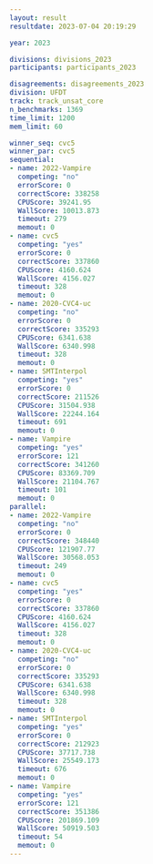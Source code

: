 ```yaml
---
layout: result
resultdate: 2023-07-04 20:19:29

year: 2023

divisions: divisions_2023
participants: participants_2023

disagreements: disagreements_2023
division: UFDT
track: track_unsat_core
n_benchmarks: 1369
time_limit: 1200
mem_limit: 60

winner_seq: cvc5
winner_par: cvc5
sequential:
- name: 2022-Vampire
  competing: "no"
  errorScore: 0
  correctScore: 338258
  CPUScore: 39241.95
  WallScore: 10013.873
  timeout: 279
  memout: 0
- name: cvc5
  competing: "yes"
  errorScore: 0
  correctScore: 337860
  CPUScore: 4160.624
  WallScore: 4156.027
  timeout: 328
  memout: 0
- name: 2020-CVC4-uc
  competing: "no"
  errorScore: 0
  correctScore: 335293
  CPUScore: 6341.638
  WallScore: 6340.998
  timeout: 328
  memout: 0
- name: SMTInterpol
  competing: "yes"
  errorScore: 0
  correctScore: 211526
  CPUScore: 31504.938
  WallScore: 22244.164
  timeout: 691
  memout: 0
- name: Vampire
  competing: "yes"
  errorScore: 121
  correctScore: 341260
  CPUScore: 83369.709
  WallScore: 21104.767
  timeout: 101
  memout: 0
parallel:
- name: 2022-Vampire
  competing: "no"
  errorScore: 0
  correctScore: 348440
  CPUScore: 121907.77
  WallScore: 30568.053
  timeout: 249
  memout: 0
- name: cvc5
  competing: "yes"
  errorScore: 0
  correctScore: 337860
  CPUScore: 4160.624
  WallScore: 4156.027
  timeout: 328
  memout: 0
- name: 2020-CVC4-uc
  competing: "no"
  errorScore: 0
  correctScore: 335293
  CPUScore: 6341.638
  WallScore: 6340.998
  timeout: 328
  memout: 0
- name: SMTInterpol
  competing: "yes"
  errorScore: 0
  correctScore: 212923
  CPUScore: 37717.738
  WallScore: 25549.173
  timeout: 676
  memout: 0
- name: Vampire
  competing: "yes"
  errorScore: 121
  correctScore: 351386
  CPUScore: 201869.109
  WallScore: 50919.503
  timeout: 54
  memout: 0
---
```

